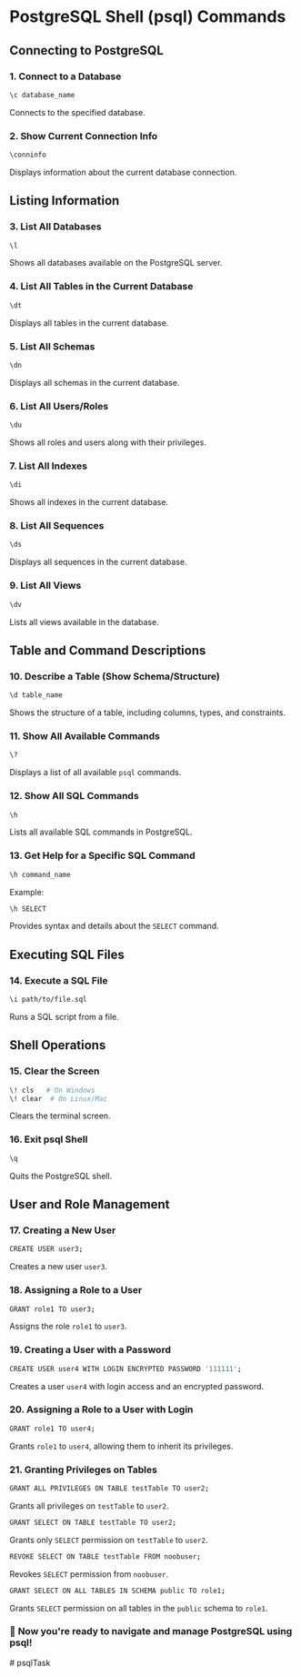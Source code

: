 # PostgreSQL Shell (psql) Commands

## Connecting to PostgreSQL

### 1. Connect to a Database

```sh
\c database_name
```

Connects to the specified database.

### 2. Show Current Connection Info

```sh
\conninfo
```

Displays information about the current database connection.

## Listing Information

### 3. List All Databases

```sh
\l
```

Shows all databases available on the PostgreSQL server.

### 4. List All Tables in the Current Database

```sh
\dt
```

Displays all tables in the current database.

### 5. List All Schemas

```sh
\dn
```

Displays all schemas in the current database.

### 6. List All Users/Roles

```sh
\du
```

Shows all roles and users along with their privileges.

### 7. List All Indexes

```sh
\di
```

Shows all indexes in the current database.

### 8. List All Sequences

```sh
\ds
```

Displays all sequences in the current database.

### 9. List All Views

```sh
\dv
```

Lists all views available in the database.

## Table and Command Descriptions

### 10. Describe a Table (Show Schema/Structure)

```sh
\d table_name
```

Shows the structure of a table, including columns, types, and constraints.

### 11. Show All Available Commands

```sh
\?
```

Displays a list of all available `psql` commands.

### 12. Show All SQL Commands

```sh
\h
```

Lists all available SQL commands in PostgreSQL.

### 13. Get Help for a Specific SQL Command

```sh
\h command_name
```

Example:

```sh
\h SELECT
```

Provides syntax and details about the `SELECT` command.

## Executing SQL Files

### 14. Execute a SQL File

```sh
\i path/to/file.sql
```

Runs a SQL script from a file.

## Shell Operations

### 15. Clear the Screen

```sh
\! cls   # On Windows
\! clear  # On Linux/Mac
```

Clears the terminal screen.

### 16. Exit psql Shell

```sh
\q
```

Quits the PostgreSQL shell.

## User and Role Management

### 17. Creating a New User

```sh
CREATE USER user3;
```

Creates a new user `user3`.

### 18. Assigning a Role to a User

```sh
GRANT role1 TO user3;
```

Assigns the role `role1` to `user3`.

### 19. Creating a User with a Password

```sh
CREATE USER user4 WITH LOGIN ENCRYPTED PASSWORD '111111';
```

Creates a user `user4` with login access and an encrypted password.

### 20. Assigning a Role to a User with Login

```sh
GRANT role1 TO user4;
```

Grants `role1` to `user4`, allowing them to inherit its privileges.

### 21. Granting Privileges on Tables

```sh
GRANT ALL PRIVILEGES ON TABLE testTable TO user2;
```

Grants all privileges on `testTable` to `user2`.

```sh
GRANT SELECT ON TABLE testTable TO user2;
```

Grants only `SELECT` permission on `testTable` to `user2`.

```sh
REVOKE SELECT ON TABLE testTable FROM noobuser;
```

Revokes `SELECT` permission from `noobuser`.

```sh
GRANT SELECT ON ALL TABLES IN SCHEMA public TO role1;
```

Grants `SELECT` permission on all tables in the `public` schema to `role1`.

### 🚀 **Now you're ready to navigate and manage PostgreSQL using psql!**
#   p s q l T a s k  
 